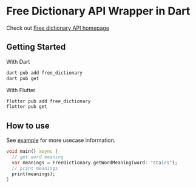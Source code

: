 # Free Dictionary API Wrapper in Dart

Check out
[Free dictionary API homepage](https://dictionaryapi.dev/)

## Getting Started

With Dart
```bash
dart pub add free_dictionary
dart pub get
```

With Flutter
```bash
flutter pub add free_dictionary
flutter pub get
```


## How to use

See [example](https://github.com/haybankz/free_dictionary/blob/main/example/free_dictionary_example.dart) for more usecase information.

```dart
void main() async {
  // get word meaning
  var meanings = FreeDictionary.getWordMeaning(word: "stairs");
  // print meanings
  print(meanings);
}
```
